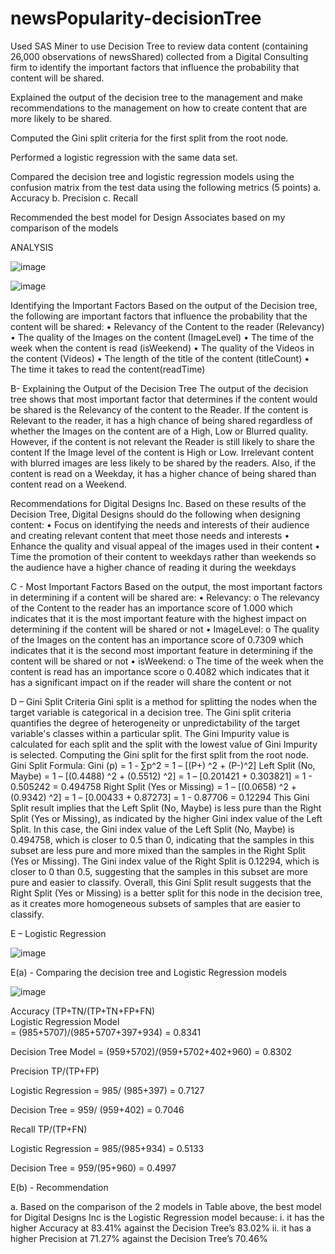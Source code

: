 # newsPopularity-decisionTree

Used SAS Miner to use  Decision Tree to review data content (containing 26,000 observations of newsShared) collected from a Digital Consulting firm to identify the important factors that influence the probability that content will be shared.

Explained the output of the decision tree to the management and make recommendations to the management on how to create content that are more likely to be shared.

Computed the Gini split criteria for the first split from the root node.

Performed a logistic regression with the same data set.

Compared the decision tree and logistic regression models using the confusion matrix from
the test data using the following metrics (5 points)
  a. Accuracy
  b. Precision
  c. Recall

Recommended the best model for Design Associates based on my comparison of the models


ANALYSIS

![image](https://user-images.githubusercontent.com/114897374/232611107-2c1d5f73-8316-4fbf-a2b5-204f6ccfeb2b.png)


![image](https://user-images.githubusercontent.com/114897374/232611140-243d73f2-741f-40fd-9201-409d63784afc.png)


Identifying the Important Factors
Based on the output of the Decision tree, the following are important factors that influence the probability that the content will be shared:
•	Relevancy of the Content to the reader (Relevancy) 
•	The quality of the Images on the content (ImageLevel)
•	The time of the week when the content is read (isWeekend)
•	The quality of the Videos in the content (Videos) 
•	The length of the title of the content (titleCount)
•	The time it takes to read the content(readTime)

B- Explaining the Output of the Decision Tree
The output of the decision tree shows that most important factor that determines if the content would be shared is the Relevancy of the content to the Reader.
If the content is Relevant to the reader, it has a high chance of being shared regardless of whether the Images on the content are of a High, Low or Blurred quality.
However, if the content is not relevant the Reader is still likely to share the content If the Image level of the content is High or Low. Irrelevant content with blurred images are less likely to be shared by the readers.
Also, if the content is read on a Weekday, it has a higher chance of being shared than content read on a Weekend.

Recommendations for Digital Designs Inc.
Based on these results of the Decision Tree, Digital Designs should do the following when designing content:
•	Focus on identifying the needs and interests of their audience and creating relevant content that meet those needs and interests
•	Enhance the quality and visual appeal of the images used in their content
•	Time the promotion of their content to weekdays rather than weekends so the audience have a higher chance of reading it during the weekdays

C - Most Important Factors
Based on the output, the most important factors in determining if a content will be shared are:
•	Relevancy:
o	The relevancy of the Content to the reader has an importance score of 1.000 which indicates that it is the most important feature with the highest impact on determining if the content will be shared or not
•	ImageLevel: 
o	The quality of the Images on the content has an importance score of 0.7309 which indicates that it is the second most important feature in determining if the content will be shared or not
•	isWeekend:
o	The time of the week when the content is read has an importance score o 0.4082 which indicates that it has a significant impact on if the reader will share the content or not

D – Gini Split Criteria
Gini split is a method for splitting the nodes when the target variable is categorical in a decision tree. The Gini split criteria quantifies the degree of heterogeneity or unpredictability of the target variable's classes within a particular split. The Gini Impurity value is calculated for each split and the split with the lowest value of Gini Impurity is selected.
Computing the Gini split for the first split from the root node.
Gini Split Formula:
Gini (p) = 1 - ∑p^2
	= 1 – [(P+) ^2 + (P-)^2]
Left Split (No, Maybe)
	= 1 – [(0.4488) ^2 + (0.5512) ^2]
	= 1 – [0.201421 + 0.303821]
	= 1 - 0.505242
	= 0.494758
Right Split (Yes or Missing)
	= 1 – [(0.0658) ^2 + (0.9342) ^2]
	= 1 – [0.00433 + 0.87273]
	= 1 - 0.87706
	= 0.12294
This Gini Split result implies that the Left Split (No, Maybe) is less pure than the Right Split (Yes or Missing), as indicated by the higher Gini index value of the Left Split.
In this case, the Gini index value of the Left Split (No, Maybe)  is 0.494758, which is closer to 0.5 than 0, indicating that the samples in this subset are less pure and more mixed than the samples in the Right Split (Yes or Missing). 
The Gini index value of the Right Split is 0.12294, which is closer to 0 than 0.5, suggesting that the samples in this subset are more pure and easier to classify.
Overall, this Gini Split result suggests that the Right Split (Yes or Missing) is a better split for this node in the decision tree, as it creates more homogeneous subsets of samples that are easier to classify.




E – Logistic Regression

![image](https://user-images.githubusercontent.com/114897374/232611203-11e9832d-dabd-4950-811d-8b94a6069b85.png)


E(a) - Comparing the decision tree and Logistic Regression models

![image](https://user-images.githubusercontent.com/114897374/232611269-7d5952bd-34b7-402a-ac0e-e37574253519.png)





Accuracy
(TP+TN/(TP+TN+FP+FN)	
Logistic Regression Model	
=  (985+5707)/(985+5707+397+934)
=  0.8341	

Decision Tree Model 
=   (959+5702)/(959+5702+402+960)
=   0.8302

Precision
TP/(TP+FP)	

Logistic Regression
=    985/ (985+397)
=    0.7127	

Decision Tree
=     959/ (959+402)
=     0.7046


Recall
TP/(TP+FN)	

Logistic Regression
=    985/(985+934)
=    0.5133	

Decision Tree
=     959/(95+960)
=     0.4997

E(b) - Recommendation

a.	Based on the comparison of the 2 models in Table above, the best model for Digital Designs Inc is the Logistic Regression model because:
i.	it has the higher Accuracy at 83.41% against the Decision Tree’s 83.02%
ii.	it has a higher Precision at 71.27% against the Decision Tree’s 70.46%

  
